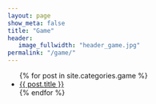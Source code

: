 ```yaml
---
layout: page
show_meta: false
title: "Game"
header:
   image_fullwidth: "header_game.jpg"
permalink: "/game/"
---
```

<ul>
    {% for post in site.categories.game %}
    <li><a href="{{ site.url }}{{ site.baseurl }}{{ post.url }}">{{ post.title }}</a></li>
    {% endfor %}
</ul>